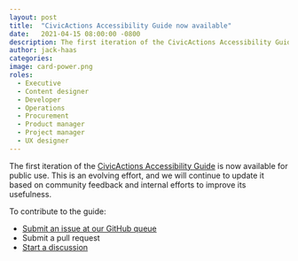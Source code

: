 ```yaml
---
layout: post
title:  "CivicActions Accessibility Guide now available"
date:   2021-04-15 08:00:00 -0800
description: The first iteration of the CivicActions Accessibility Guide is now available for public use.
author: jack-haas
categories: 
image: card-power.png
roles:
  - Executive
  - Content designer
  - Developer
  - Operations
  - Procurement
  - Product manager
  - Project manager
  - UX designer
---
```


The first iteration of the [CivicActions Accessibility Guide](/guide) is now available for public use. This is an evolving effort, and we will continue to update it based on community feedback and internal efforts to improve its usefulness.

To contribute to the guide:

* [Submit an issue at our GitHub queue](https://github.com/CivicActions/accessibility/issues)
* Submit a pull request
* [Start a discussion](https://github.com/CivicActions/accessibility/discussions)